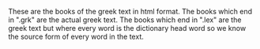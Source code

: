 These are the books of the greek text in html format.  The books which end in ".grk" are the actual greek text.  The books which end in ".lex" are the greek text but where every word is the dictionary head word so we know the source form of every word in the text.
